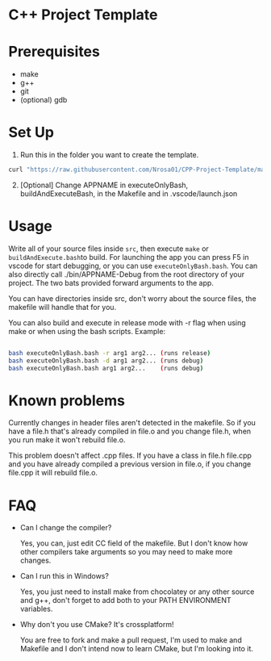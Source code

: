 # C++ Project Template

# Prerequisites

 - make
 - g++
 - git
 - (optional) gdb

# Set Up

1. Run this in the folder you want to create the template.

```sh
curl "https://raw.githubusercontent.com/Nrosa01/CPP-Project-Template/master/setup.sh" | bash
```

2. [Optional] Change APPNAME in executeOnlyBash, buildAndExecuteBash, in the Makefile and in .vscode/launch.json

# Usage

Write all of your source files inside `src`, then execute `make` or `buildAndExecute.bash`to build. For launching the app you can press F5 in vscode for start debugging, or you can use `executeOnlyBash.bash`. You can also directly call ./bin/APPNAME-Debug from the root directory of your project. The two bats provided forward arguments to the app.

You can have directories inside src, don't worry about the source files, the makefile will handle that for you.

You can also build and execute in release mode with -r flag when using make or when using the bash scripts. Example:

```sh

bash executeOnlyBash.bash -r arg1 arg2... (runs release)
bash executeOnlyBash.bash -d arg1 arg2... (runs debug)
bash executeOnlyBash.bash arg1 arg2...    (runs debug)

```

# Known problems

Currently changes in header files aren't detected in the makefile. So if you have a file.h that's already compiled in file.o and you change file.h, when you run make it won't rebuild file.o.

This problem doesn't affect .cpp files. If you have a class in file.h file.cpp and you have already compiled a previous version in file.o, if you change file.cpp it will rebuild file.o.

# FAQ

- Can I change the compiler?
    
    Yes, you can, just edit CC field of the makefile. But I don't know how other compilers take arguments so you may need to make more changes.

- Can I run this in Windows?

    Yes, you just need to install make from chocolatey or any other source and g++, don't forget to add both to your PATH ENVIRONMENT variables.

- Why don't you use CMake? It's crossplatform!

    You are free to fork and make a pull request, I'm used to make and Makefile and I don't intend now to learn CMake, but I'm looking into it.